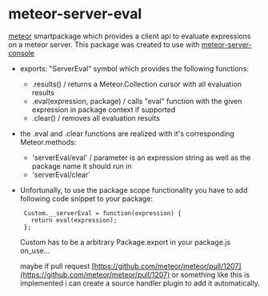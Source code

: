 meteor-server-eval
==================

[meteor](http://www.meteor.com) smartpackage which provides a client api to evaluate expressions on a meteor server. This package was created to use with [meteor-server-console](https://github.com/gandev-de/meteor-server-console)

*    exports: "ServerEval" symbol which provides the following functions:
     - .results() / returns a Meteor.Collection cursor with all evaluation results
     - .eval(expression, package) / calls "eval" function with the given expression in package context if supported
     - .clear() / removes all evaluation results

*    the .eval and .clear functions are realized with it's corresponding Meteor.methods:
     - 'serverEval/eval' / parameter is an expression string as well as the package name it should run in
     - 'serverEval/clear'

*    Unfortunally,
     to use the package scope functionality you have to add following code snippet to your package:

          Custom.__serverEval = function(expression) {
          	return eval(expression);
          };
          
     Custom has to be a arbitrary Package.export in your package.js on_use...


     maybe if pull request [https://github.com/meteor/meteor/pull/1207](https://github.com/meteor/meteor/pull/1207)
     or something like this is implemented i can create a source handler plugin to add it automatically.
